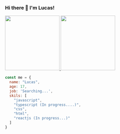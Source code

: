 ### Hi there 👋  I'm Lucas!

<div>
  <a href="https://github.com/rafaballerini">
  <img height="180em" src="https://github-readme-stats.vercel.app/api?username=LucasAlt40&show_icons=true&theme=algolia&include_all_commits=true&count_private=true"/>
  <img height="180em" src="https://github-readme-stats.vercel.app/api/top-langs/?username=LucasAlt40&layout=compact&langs_count=7&theme=algolia"/>
</div>

```javascript
const me = {
  name: "Lucas",
  age: 17,
  job: 'Searching...',
  skils: [
    "javascript",
    "typescript (In progress....)",
    "css",
    "html",
    "reactjs (In progress...)"
  ]
}
```

<!--
**LucasAlt40/LucasAlt40** is a ✨ _special_ ✨ repository because its `README.md` (this file) appears on your GitHub profile.

Here are some ideas to get you started:

- 🔭 I’m currently working on ...
- 🌱 I’m currently learning ...
- 👯 I’m looking to collaborate on ...
- 🤔 I’m looking for help with ...
- 💬 Ask me about ...
- 📫 How to reach me: ...
- 😄 Pronouns: ...
- ⚡ Fun fact: ...
-->
